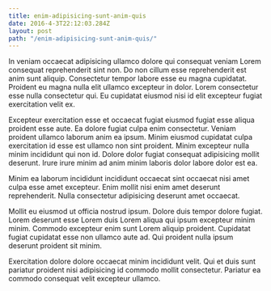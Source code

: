 ```yaml
---
title: enim-adipisicing-sunt-anim-quis
date: 2016-4-3T22:12:03.284Z
layout: post
path: "/enim-adipisicing-sunt-anim-quis/"
---
```


In veniam occaecat adipisicing ullamco dolore qui consequat veniam Lorem consequat reprehenderit sint non. Do non cillum esse reprehenderit est anim sunt aliquip. Consectetur tempor labore esse eu magna cupidatat. Proident eu magna nulla elit ullamco excepteur in dolor. Lorem consectetur esse nulla consectetur qui. Eu cupidatat eiusmod nisi id elit excepteur fugiat exercitation velit ex.

Excepteur exercitation esse et occaecat fugiat eiusmod fugiat esse aliqua proident esse aute. Ea dolore fugiat culpa enim consectetur. Veniam proident ullamco laborum anim ea ipsum. Minim eiusmod cupidatat culpa exercitation id esse est ullamco non sint proident. Minim excepteur nulla minim incididunt qui non id. Dolore dolor fugiat consequat adipisicing mollit deserunt. Irure irure minim ad anim minim laboris dolor labore dolor est ea.

Minim ea laborum incididunt incididunt occaecat sint occaecat nisi amet culpa esse amet excepteur. Enim mollit nisi enim amet deserunt reprehenderit. Nulla consectetur adipisicing deserunt amet occaecat.

Mollit eu eiusmod ut officia nostrud ipsum. Dolore duis tempor dolore fugiat. Lorem deserunt esse Lorem duis Lorem aliqua qui ipsum excepteur minim minim. Commodo excepteur enim sunt Lorem aliquip proident. Cupidatat fugiat cupidatat esse non ullamco aute ad. Qui proident nulla ipsum deserunt proident sit minim.

Exercitation dolore dolore occaecat minim incididunt velit. Qui et duis sunt pariatur proident nisi adipisicing id commodo mollit consectetur. Pariatur ea commodo consequat velit excepteur ullamco.